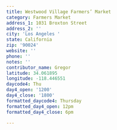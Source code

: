 ```yaml
---
title: Westwood Village Farmers’ Market
category: Farmers Market
address_1: 1031 Broxton Street
address_2: ''
city: 'Los Angeles '
state: California
zip: '90024'
website: ''
phone: ''
notes: ''
contributor_name: Gregor
latitude: 34.061895
longitude: -118.446551
daycode4: Thu
day4_open: '1200'
day4_close: '1800'
formatted_daycode4: Thursday
formatted_day4_open: 12pm
formatted_day4_close: 6pm

---
```

